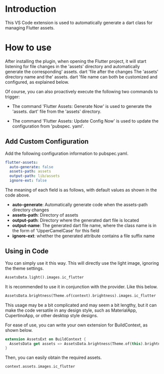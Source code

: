 # Introduction

This VS Code extension is used to automatically generate a dart class for managing Flutter assets.



# How to use

After installing the plugin, when opening the Flutter project, it will start listening for file changes in the 'assets' directory and automatically generate the corresponding' assets. dart 'file after the changes The 'assets' directory name and the' assets. dart 'file name can both be customized and configured, as explained below.

Of course, you can also proactively execute the following two commands to trigger:

- The command 'Flutter Assets: Generate Now' is used to generate the 'assets. dart' file from the 'assets' directory.

- The command 'Flutter Assets: Update Config Now' is used to update the configuration from 'pubspec. yaml'.



## Add Custom Configuration

Add the following configuration information to pubspec.yaml.

```yaml
flutter-assets:
  auto-generate: false
  assets-path: assets
  output-path: lib/assets
  ignore-ext: false
```

The meaning of each field is as follows, with default values as shown in the code above.

- **auto-generate**: Automatically generate code when the assets-path directory changes
- **assets-path**: Directory of assets
- **output-path**: Directory where the generated dart file is located
- **output-name**: The generated dart file name, where the class name is in the form of 'UpperCamelCase' for this field
- **ignore-ext**: whether the generated attribute contains a file suffix name



## Using in Code

You can simply use it this way. This will directly use the light image, ignoring the theme settings.

```dart
AssetsData.light().images.ic_flutter
```

It is recommended to use it in conjunction with the provider. Like this below.

```dart
AssetsData.brightness(Theme.of(context).brightness).images.ic_flutter
```

This usage may be a bit complicated and may seem a bit lengthy, but it can make the code versatile in any design style, such as MaterialApp, CupertinoApp, or other desktop style designs.

For ease of use, you can write your own extension for BuildContext, as shown below.

```dart
extension AssetsExt on BuildContext {
  AssetsData get assets => AssetsData.brightness(Theme.of(this).brightness);
}
```

Then, you can easily obtain the required assets.

```dart
context.assets.images.ic_flutter
```


